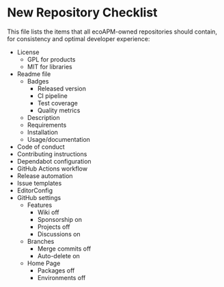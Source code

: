 # New Repository Checklist

This file lists the items that all ecoAPM-owned repositories should contain, for consistency and optimal developer experience:

- License
  - GPL for products
  - MIT for libraries
- Readme file
  - Badges
    - Released version
    - CI pipeline
    - Test coverage
    - Quality metrics
  - Description
  - Requirements
  - Installation
  - Usage/documentation
- Code of conduct
- Contributing instructions
- Dependabot configuration
- GitHub Actions workflow
- Release automation
- Issue templates
- EditorConfig
- GitHub settings
  - Features
    - Wiki off
    - Sponsorship on
    - Projects off
    - Discussions on
  - Branches
    - Merge commits off
    - Auto-delete on
  - Home Page
    - Packages off
    - Environments off